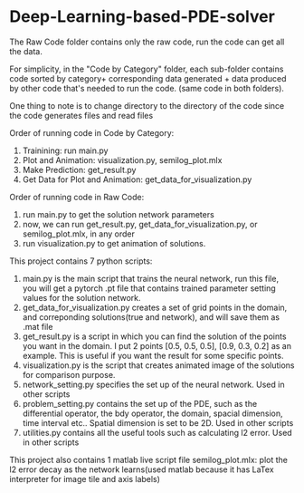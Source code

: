 # Deep-Learning-based-PDE-solver

The Raw Code folder contains only the raw code, run the code can get all the data. 

For simplicity, in the "Code by Category" folder, each sub-folder contains 
code sorted by category+ corresponding data generated + data produced by other code that's needed to run the code.
(same code in both folders).

One thing to note is to change directory to the directory of the code since the code generates files and read files

Order of running code in Code by Category:
1. Trainining: run main.py
2. Plot and Animation: visualization.py, semilog_plot.mlx
3. Make Prediction: get_result.py
4. Get Data for Plot and Animation: get_data_for_visualization.py

Order of running code in Raw Code:
1. run main.py to get the solution network parameters
2. now, we can run get_result.py, get_data_for_visualization.py, or semilog_plot.mlx, in any order
3. run visualization.py to get animation of solutions.


This project contains 7 python scripts:
1. main.py is the main script that trains the neural network, run this file, you will get a pytorch .pt file that contains trained parameter setting values for the solution network.
2. get_data_for_visualization.py creates a set of grid points in the domain, and correponding solutions(true and network), and will save them as .mat file
3. get_result.py is a script in which you can find the solution of the points you want in the domain. I put 2 points [0.5, 0.5, 0.5], [0.9, 0.3, 0.2] as an example. This is useful if you want the result for some specific points.
4. visualization.py is the script that creates animated image of the solutions for comparison purpose.
5. network_setting.py specifies the set up of the neural network. Used in other scripts
6. problem_setting.py contains the set up of the PDE, such as the differential operator, the bdy operator, the domain, spacial dimension, time interval etc.. Spatial dimension is set to be 2D. Used in other scripts
7. utilities.py contains all the useful tools such as calculating l2 error. Used in other scripts

This project also contains 1 matlab live script file
semilog_plot.mlx: plot the l2 error decay as the network learns(used matlab because it has LaTex interpreter for image tile and axis labels)